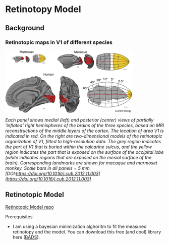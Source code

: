# Retinotopy Model

## Background
### Retinotopic maps in V1 of different species

<img src="./figures/retino3D.jpg" width="80%" align="center">

 *Each panel shows medial (left) and posterior (center) views of partially ‘inflated’ right hemispheres of the brains of the three species, based on MRI reconstructions of the middle layers of the cortex. The location of area V1 is indicated in red. On the right are two-dimensional models of the retinotopic organization of V1, fitted to high-resolution data. The grey region indicates the part of V1 that is buried within the calcarine sulcus, and the yellow region indicates the part that is exposed on the surface of the occipital lobe (white indicates regions that are exposed on the mesial surface of the brain). Corresponding landmarks are shown for macaque and marmoset monkey. Scale bars in all panels = 5 mm. [DOI:https://doi.org/10.1016/j.cub.2012.11.003](https://doi.org/10.1016/j.cub.2012.11.003)*


## Retinotopic Model
[Retinotopic Model repo](https://github.com/giacomox/RetinoMapModel)

Prerequisites
* I am using a bayesian minimization alghoritm to fit the measured retinotopy and the model. You can download this free (and cool) library here ([BADS](https://github.com/lacerbi/bads)).
